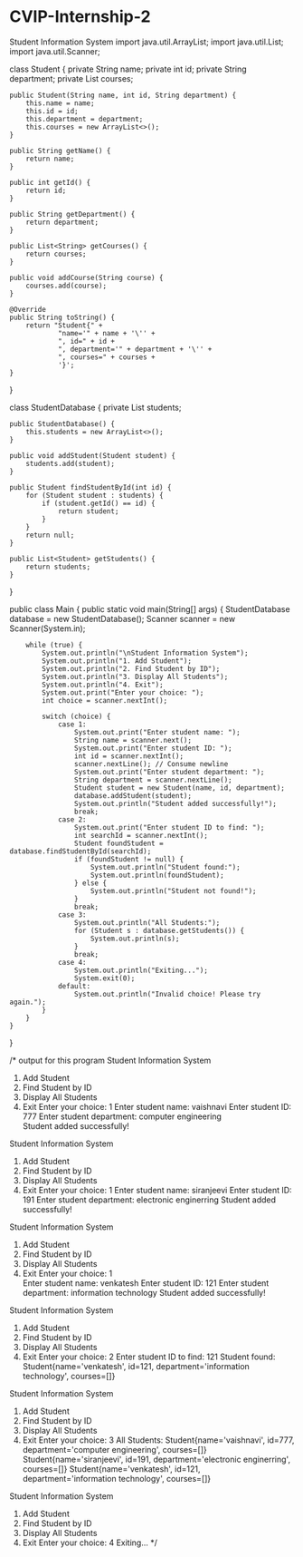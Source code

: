 # CVIP-Internship-2
Student Information System
import java.util.ArrayList;
import java.util.List;
import java.util.Scanner;

class Student {
    private String name;
    private int id;
    private String department;
    private List<String> courses;

    public Student(String name, int id, String department) {
        this.name = name;
        this.id = id;
        this.department = department;
        this.courses = new ArrayList<>();
    }

    public String getName() {
        return name;
    }

    public int getId() {
        return id;
    }

    public String getDepartment() {
        return department;
    }

    public List<String> getCourses() {
        return courses;
    }

    public void addCourse(String course) {
        courses.add(course);
    }

    @Override
    public String toString() {
        return "Student{" +
                "name='" + name + '\'' +
                ", id=" + id +
                ", department='" + department + '\'' +
                ", courses=" + courses +
                '}';
    }
}

class StudentDatabase {
    private List<Student> students;

    public StudentDatabase() {
        this.students = new ArrayList<>();
    }

    public void addStudent(Student student) {
        students.add(student);
    }

    public Student findStudentById(int id) {
        for (Student student : students) {
            if (student.getId() == id) {
                return student;
            }
        }
        return null;
    }

    public List<Student> getStudents() {
        return students;
    }
}

public class Main {
    public static void main(String[] args) {
        StudentDatabase database = new StudentDatabase();
        Scanner scanner = new Scanner(System.in);

        while (true) {
            System.out.println("\nStudent Information System");
            System.out.println("1. Add Student");
            System.out.println("2. Find Student by ID");
            System.out.println("3. Display All Students");
            System.out.println("4. Exit");
            System.out.print("Enter your choice: ");
            int choice = scanner.nextInt();

            switch (choice) {
                case 1:
                    System.out.print("Enter student name: ");
                    String name = scanner.next();
                    System.out.print("Enter student ID: ");
                    int id = scanner.nextInt();
                    scanner.nextLine(); // Consume newline
                    System.out.print("Enter student department: ");
                    String department = scanner.nextLine();
                    Student student = new Student(name, id, department);
                    database.addStudent(student);
                    System.out.println("Student added successfully!");
                    break;
                case 2:
                    System.out.print("Enter student ID to find: ");
                    int searchId = scanner.nextInt();
                    Student foundStudent = database.findStudentById(searchId);
                    if (foundStudent != null) {
                        System.out.println("Student found:");
                        System.out.println(foundStudent);
                    } else {
                        System.out.println("Student not found!");
                    }
                    break;
                case 3:
                    System.out.println("All Students:");
                    for (Student s : database.getStudents()) {
                        System.out.println(s);
                    }
                    break;
                case 4:
                    System.out.println("Exiting...");
                    System.exit(0);
                default:
                    System.out.println("Invalid choice! Please try again.");
            }
        }
    }
}


/* output for this program
Student Information System
1. Add Student
2. Find Student by ID
3. Display All Students
4. Exit
Enter your choice: 1
Enter student name: vaishnavi
Enter student ID: 777
Enter student department: computer engineering            
Student added successfully!

Student Information System
1. Add Student
2. Find Student by ID
3. Display All Students
4. Exit
Enter your choice: 1
Enter student name: siranjeevi
Enter student ID: 191 
Enter student department: electronic enginerring
Student added successfully!

Student Information System
1. Add Student
2. Find Student by ID
3. Display All Students
4. Exit
Enter your choice: 1        
Enter student name: venkatesh
Enter student ID: 121
Enter student department: information technology
Student added successfully!

Student Information System
1. Add Student
2. Find Student by ID
3. Display All Students
4. Exit
Enter your choice: 2
Enter student ID to find: 121
Student found:
Student{name='venkatesh', id=121, department='information technology', courses=[]}

Student Information System
1. Add Student
2. Find Student by ID
3. Display All Students
4. Exit
Enter your choice: 3 
All Students:
Student{name='vaishnavi', id=777, department='computer engineering', courses=[]}
Student{name='siranjeevi', id=191, department='electronic enginerring', courses=[]}
Student{name='venkatesh', id=121, department='information technology', courses=[]}

Student Information System
1. Add Student
2. Find Student by ID
3. Display All Students
4. Exit
Enter your choice: 4
Exiting...  */
